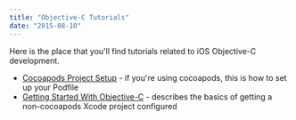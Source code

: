 ```yaml
---
title: "Objective-C Tutorials"
date: "2015-08-10"
---
```


Here is the place that you'll find tutorials related to iOS Objective-C development.

- [Cocoapods Project Setup](/learn/sdk-tutorials/objective-c-tutorials/xcode-objcswift-cocoapods-project-setup/) - if you're using cocoapods, this is how to set up your Podfile
- [Getting Started With Objective-C](/learn/sdk-tutorials/objective-c-tutorials/getting-started-with-objective-c/) - describes the basics of getting a non-cocoapods Xcode project configured
